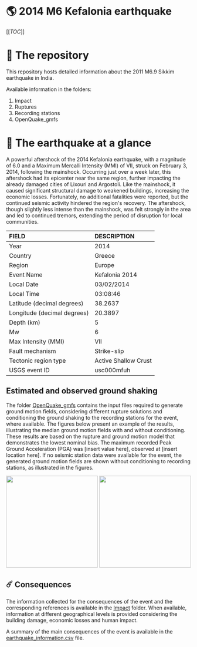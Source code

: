 # 🌎 2014 M6 Kefalonia earthquake
[[_TOC_]]

# 📂 The repository

This repository hosts detailed information about the 2011 M6.9 Sikkim earthquake in India.

Available information in the folders:

1. Impact
2. Ruptures
3. Recording stations
4. OpenQuake_gmfs


# 🚀 The earthquake at a glance 

A powerful aftershock of the 2014 Kefalonia earthquake, with a magnitude of 6.0 and a Maximum Mercalli Intensity (MMI) of VII, struck on February 3, 2014, following the mainshock. Occurring just over a week later, this aftershock had its epicenter near the same region, further impacting the already damaged cities of Lixouri and Argostoli. Like the mainshock, it caused significant structural damage to weakened buildings, increasing the economic losses. Fortunately, no additional fatalities were reported, but the continued seismic activity hindered the region's recovery. The aftershock, though slightly less intense than the mainshock, was felt strongly in the area and led to continued tremors, extending the period of disruption for local communities.

| FIELD | DESCRIPTION |
|:------|:------------|
| Year | 2014 |
| Country | Greece |
| Region | Europe |
| Event Name | Kefalonia 2014 |
| Local Date | 03/02/2014 |
| Local Time | 03:08:46 |
| Latitude (decimal degrees) | 38.2637 |
| Longitude (decimal degrees) | 20.3897 |
| Depth (km) | 5 |
| Mw | 6 |
| Max Intensity (MMI) | VII |
| Fault mechanism | Strike-slip |
| Tectonic region type | Active Shallow Crust |
| USGS event ID | usc000mfuh |

## Estimated and observed ground shaking

The folder [OpenQuake_gmfs](./OpenQuake_gmfs/) contains the input files required to generate ground motion fields, considering different rupture solutions and conditioning the ground shaking to the recording stations for the event, where available. The figures below present an example of the results, illustrating the median ground motion fields with and without conditioning. These results are based on the rupture and ground motion model that demonstrates the lowest nominal bias. The maximum recorded Peak Ground Acceleration (PGA) was [insert value here], observed at [insert location here]. If no seismic station data were available for the event, the generated ground motion fields are shown without conditioning to recording stations, as illustrated in the figures.

<img src="./4.OpenQuake_gmfs/median_gmf_stations_none.png" height="250">
<img src="./4.OpenQuake_gmfs/median_gmf_stations_seismic.png" height="250">

## ☄️ Consequences

The information collected for the consequences of the event and the corresponding references is available in the [Impact](./Impact) folder. When available, information at different geographical levels is provided considering the building damage, economic losses and human impact.

A summary of the main consequences of the event is available in the [earthquake_information.csv](./earthquake_information.csv) file.